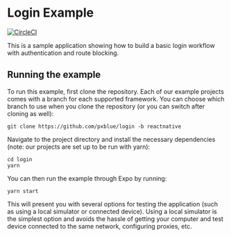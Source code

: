 # Login Example

[![CircleCI](https://circleci.com/gh/pxblue/login/tree/reactnative.svg?style=shield)](https://circleci.com/gh/pxblue/login/tree/reactnative)

This is a sample application showing how to build a basic login workflow with authentication and route blocking.

## Running the example
To run this example, first clone the repository. Each of our example projects comes with a branch for each supported framework. You can choose which branch to use when you clone the repository (or you can switch after cloning as well):

```
git clone https://github.com/pxblue/login -b reactnative
```

Navigate to the project directory and install the necessary dependencies (note: our projects are set up to be run with yarn):

```
cd login
yarn
```

You can then run the example through Expo by running:
```
yarn start
```

This will present you with several options for testing the application (such as using a local simulator or connected device). Using a local simulator is the simplest option and avoids the hassle of getting your computer and test device connected to the same network, configuring proxies, etc.